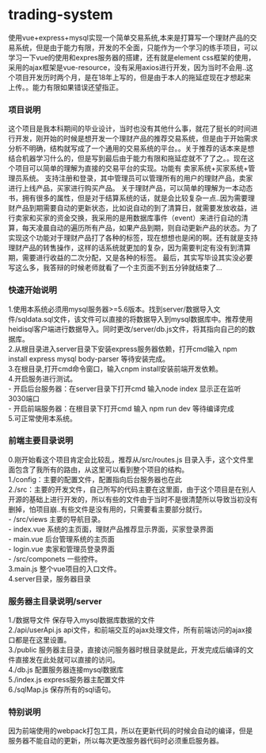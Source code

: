 # trading-system
使用vue+express+mysql实现一个简单交易系统,本来是打算写一个理财产品的交易系统，但是由于能力有限，开发的不全面，只能作为一个学习的练手项目，可以学习一下vue的使用和expres服务器的搭建，还有就是element css框架的使用，采用的ajax框架是vue-resource，没有采用axios进行开发，因为当时不会用..这个项目开发历时两个月，是在18年上写的，但是由于本人的拖延症现在才想起来上传。。能力有限如果错误还望指正。

### 项目说明
这个项目是我本科期间的毕业设计，当时也没有其他什么事，就花了挺长的时间进行开发，刚开始的时候是想开发一个理财产品的推荐交易系统，但是由于开始需求分析不明确，结构就写成了一个通用的交易系统的平台。。关于推荐的话本来是想结合机器学习什么的，但是写到最后由于能力有限和拖延症就不了了之。。现在这个项目可以简单的理解为直接的交易平台的实现。功能有 卖家系统+买家系统+管理员系统。 支持注册和登录，其中管理员可以管理所有的用户的理财产品，卖家进行上线产品，买家进行购买产品。 
关于理财产品，可以简单的理解为一本动态书，拥有很多的属性，但是对于结算系统的话，就是会比较复杂一点..因为需要理财产品到期需要自动的更新状态，比如说自动的到了清算日，就需要发放收益，进行卖家和买家的资金交换，我采用的是用数据库事件（event）来进行自动的清算，每天凌晨自动的遍历所有产品，如果产品到期，则自动更新产品的状态。为了实现这个功能对于理财产品打了各种的标签，现在想想也是闲的啊。还有就是支持理财产品的转售操作，这样的话系统就更加的复杂，因为需要判定有没有到清算期，需要进行收益的二次分配，又是各种的标签。
最后，其实写毕设其实没必要写这么多，我答辩的时候老师就看了一个主页面不到五分钟就结束了...

### 快速开始说明
1.使用本系统必须用mysql服务器>=5.6版本。找到server/数据导入文件/sqldata.sql文件，该文件可以直接的将数据导入到mysql数据库中。推荐使用heidisql客户端进行数据导入。同时更改/server/db.js文件，将其指向自己的的数据库。  
2.从根目录进入server目录下安装express服务器依赖，打开cmd输入 npm install express mysql body-parser 等待安装完成。   
3.在根目录,打开cmd命令窗口，输入cnpm install安装前端开发依赖。  
4.开启服务进行测试。  
​	-  开启后台服务器：在server目录下打开cmd 输入node index 显示正在监听3030端口  
​	-  开启前端服务器：在根目录下打开cmd 输入 npm run dev 等待编译完成  
5.可正常使用本系统。  

### 前端主要目录说明
0.刚开始看这个项目肯定会比较乱，推荐从/src/routes.js 目录入手，这个文件里面包含了我所有的路由，从这里可以看到整个项目的结构。   
1./config：主要的配置文件，配置指向后台服务器也在此  
2./src：主要的开发文件，自己所写的代码主要在这里面，由于这个项目是在别人开源的基础上进行开发的，所以有些的文件由于当时不是很清楚所以导致当初没有删掉，怕项目崩..有些文件是没有用的，只需要看主要部分就行。  
​	- /src/views 主要的导航目录。   
​	- index.vue 系统的主页面，理财产品推荐显示界面，买家登录界面  
​	- main.vue 后台管理系统的主页面  
​	- login.vue 卖家和管理员登录界面  
​	- /src/componets 一些控件。  
3.main.js 整个vue项目的入口文件。  
4.server目录，服务器目录  

### 服务器主目录说明/server
1./数据导文件 保存导入mysql数据库数据的文件  
2./api/userApi.js  api文件，和前端交互的ajax处理文件，所有前端访问的ajax接口都是在这里设置。  
3./public  服务器主目录，直接访问服务器时根目录就是此，开发完成后编译的文件直接发在此处就可以直接的访问。  
4./db.js 配置服务器连接mysql数据库  
5./index.js express服务器主配置文件  
6./sqlMap.js 保存所有的sql语句。   

### 特别说明
因为前端使用的webpack打包工具，所以在更新代码的时候会自动的编译，但是服务器不能自动的更新，所以每次更改服务器代码时必须重启服务器。  